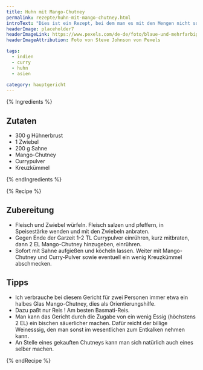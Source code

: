 ```yaml
---
title: Huhn mit Mango-Chutney
permalink: rezepte/huhn-mit-mango-chutney.html
introText: "Dies ist ein Rezept, bei dem man es mit den Mengen nicht so ganz genau nehmen sollte, schließlich ist eine schöne Soße nur in ausreichender Menge zu würdigen."
headerImage: placeholder7
headerImageLink: https://www.pexels.com/de-de/foto/blaue-und-mehrfarbige-abstrakte-malerei-1307114/
headerImageAttribution: Foto von Steve Johnson von Pexels

tags:
  - indien
  - curry
  - huhn
  - asien

category: hauptgericht
---
```


{% Ingredients %}

## Zutaten

- 300 g Hühnerbrust
- 1 Zwiebel
- 200 g Sahne
- Mango-Chutney
- Currypulver
- Kreuzkümmel

{% endIngredients %}

{% Recipe %}

## Zubereitung

- Fleisch und Zwiebel würfeln. Fleisch salzen und pfeffern, in Speisestärke wenden und mit den Zwiebeln anbraten.
- Gegen Ende der Garzeit 1-2 TL Currypulver einrühren, kurz mitbraten, dann 2 EL Mango-Chutney hinzugeben, einrühren.
- Sofort mit Sahne aufgießen und köcheln lassen. Weiter mit Mango-Chutney und Curry-Pulver sowie eventuell ein wenig Kreuzkümmel abschmecken.

## Tipps

- Ich verbrauche bei diesem Gericht für zwei Personen immer etwa ein halbes Glas Mango-Chutney, dies als Orientierungshilfe.
- Dazu paßt nur Reis ! Am besten Basmati-Reis.
- Man kann das Gericht durch die Zugabe von ein wenig Essig (höchstens 2 EL) ein bischen säuerlicher machen. Dafür reicht der billige Weinesssig, den man sonst im wesentlichen zum Entkalken nehmen kann.
- An Stelle eines gekauften Chutneys kann man sich natürlich auch eines selber machen.

{% endRecipe %}

